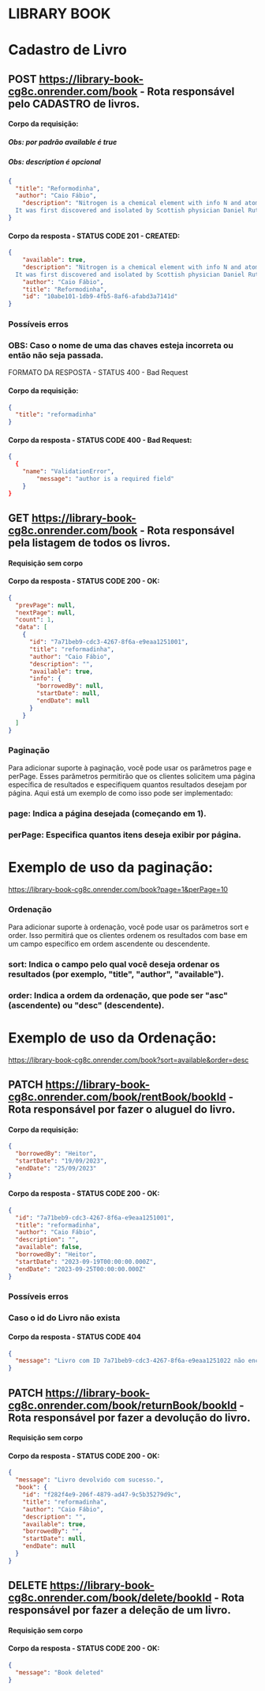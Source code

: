 # LIBRARY BOOK

# Cadastro de Livro

## POST https://library-book-cg8c.onrender.com/book - Rota responsável pelo CADASTRO de livros.

#### Corpo da requisição:

##### Obs: por padrão available é true

##### Obs: description é opcional

```json
{
  "title": "Reformodinha",
  "author": "Caio Fábio",
	"description": "Nitrogen is a chemical element with info N and atomic number 7.
  It was first discovered and isolated by Scottish physician Daniel Rutherford in 1772"
}
```

#### Corpo da resposta - STATUS CODE 201 - CREATED:

```json
{
	"available": true,
	"description": "Nitrogen is a chemical element with info N and atomic number 7.
  It was first discovered and isolated by Scottish physician Daniel Rutherford in 1772",
	"author": "Caio Fábio",
	"title": "Reformodinha",
	"id": "10abe101-1db9-4fb5-8af6-afabd3a7141d"
}
```

### Possíveis erros

### OBS: Caso o nome de uma das chaves esteja incorreta ou então não seja passada.

FORMATO DA RESPOSTA - STATUS 400 - Bad Request

#### Corpo da requisição:

```json
{
  "title": "reformadinha"
}
```

#### Corpo da resposta - STATUS CODE 400 - Bad Request:

```json
{
  {
    "name": "ValidationError",
		"message": "author is a required field"
	}
}
```

## GET https://library-book-cg8c.onrender.com/book - Rota responsável pela listagem de todos os livros.

#### Requisição sem corpo

#### Corpo da resposta - STATUS CODE 200 - OK:

```json
{
  "prevPage": null,
  "nextPage": null,
  "count": 1,
  "data": [
    {
      "id": "7a71beb9-cdc3-4267-8f6a-e9eaa1251001",
      "title": "reformadinha",
      "author": "Caio Fábio",
      "description": "",
      "available": true,
      "info": {
        "borrowedBy": null,
        "startDate": null,
        "endDate": null
      }
    }
  ]
}
```

### Paginação

Para adicionar suporte à paginação, você pode usar os parâmetros page e perPage. Esses parâmetros permitirão que os
clientes solicitem uma página específica de resultados e especifiquem quantos resultados desejam por página.
Aqui está um exemplo de como isso pode ser implementado:

### page: Indica a página desejada (começando em 1).

### perPage: Especifica quantos itens deseja exibir por página.

# Exemplo de uso da paginação:

https://library-book-cg8c.onrender.com/book?page=1&perPage=10

### Ordenação

Para adicionar suporte à ordenação, você pode usar os parâmetros sort e order. Isso permitirá que os clientes ordenem os resultados com base em um campo específico em ordem ascendente ou descendente.

### sort: Indica o campo pelo qual você deseja ordenar os resultados (por exemplo, "title", "author", "available").

### order: Indica a ordem da ordenação, que pode ser "asc" (ascendente) ou "desc" (descendente).

# Exemplo de uso da Ordenação:

https://library-book-cg8c.onrender.com/book?sort=available&order=desc

## PATCH https://library-book-cg8c.onrender.com/book/rentBook/bookId - Rota responsável por fazer o aluguel do livro.

#### Corpo da requisição:

```json
{
  "borrowedBy": "Heitor",
  "startDate": "19/09/2023",
  "endDate": "25/09/2023"
}
```

#### Corpo da resposta - STATUS CODE 200 - OK:

```json
{
  "id": "7a71beb9-cdc3-4267-8f6a-e9eaa1251001",
  "title": "reformadinha",
  "author": "Caio Fábio",
  "description": "",
  "available": false,
  "borrowedBy": "Heitor",
  "startDate": "2023-09-19T00:00:00.000Z",
  "endDate": "2023-09-25T00:00:00.000Z"
}
```

### Possíveis erros

### Caso o id do Livro não exista

#### Corpo da resposta - STATUS CODE 404

```json
{
  "message": "Livro com ID 7a71beb9-cdc3-4267-8f6a-e9eaa1251022 não encontrado."
}
```

## PATCH https://library-book-cg8c.onrender.com/book/returnBook/bookId - Rota responsável por fazer a devolução do livro.

#### Requisição sem corpo

#### Corpo da resposta - STATUS CODE 200 - OK:

```json
{
  "message": "Livro devolvido com sucesso.",
  "book": {
    "id": "f282f4e9-206f-4879-ad47-9c5b35279d9c",
    "title": "reformadinha",
    "author": "Caio Fábio",
    "description": "",
    "available": true,
    "borrowedBy": "",
    "startDate": null,
    "endDate": null
  }
}
```

## DELETE https://library-book-cg8c.onrender.com/book/delete/bookId - Rota responsável por fazer a deleção de um livro.

#### Requisição sem corpo

#### Corpo da resposta - STATUS CODE 200 - OK:

```json
{
  "message": "Book deleted"
}
```
